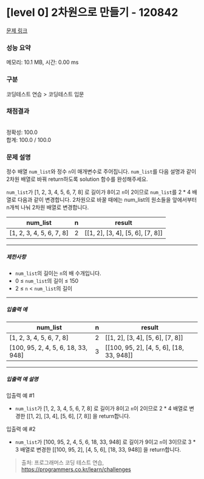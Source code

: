 # [level 0] 2차원으로 만들기 - 120842 

[문제 링크](https://school.programmers.co.kr/learn/courses/30/lessons/120842) 

### 성능 요약

메모리: 10.1 MB, 시간: 0.00 ms

### 구분

코딩테스트 연습 > 코딩테스트 입문

### 채점결과

<br/>정확성: 100.0<br/>합계: 100.0 / 100.0

### 문제 설명

<p style="user-select: auto;">정수 배열 <code style="user-select: auto;">num_list</code>와 정수&nbsp;<code style="user-select: auto;">n</code>이 매개변수로 주어집니다. <code style="user-select: auto;">num_list</code>를 다음 설명과 같이 2차원 배열로 바꿔 return하도록 solution 함수를 완성해주세요.</p>

<p style="user-select: auto;"><code style="user-select: auto;">num_list</code>가 [1, 2, 3, 4, 5, 6, 7, 8] 로 길이가 8이고 <code style="user-select: auto;">n</code>이 2이므로 <code style="user-select: auto;">num_list</code>를 2 * 4 배열로 다음과 같이 변경합니다. 2차원으로 바꿀 때에는 num_list의 원소들을 앞에서부터 n개씩 나눠 2차원 배열로 변경합니다.</p>
<table class="table" style="user-select: auto;">
        <thead style="user-select: auto;"><tr style="user-select: auto;">
<th style="user-select: auto;">num_list</th>
<th style="user-select: auto;">n</th>
<th style="user-select: auto;">result</th>
</tr>
</thead>
        <tbody style="user-select: auto;"><tr style="user-select: auto;">
<td style="user-select: auto;">[1, 2, 3, 4, 5, 6, 7, 8]</td>
<td style="user-select: auto;">2</td>
<td style="user-select: auto;">[[1, 2], [3, 4], [5, 6], [7, 8]]</td>
</tr>
</tbody>
      </table>
<hr style="user-select: auto;">

<h5 style="user-select: auto;">제한사항</h5>

<ul style="user-select: auto;">
<li style="user-select: auto;"><code style="user-select: auto;">num_list</code>의 길이는&nbsp;<code style="user-select: auto;">n</code>의 배 수개입니다.</li>
<li style="user-select: auto;">0 ≤ <code style="user-select: auto;">num_list</code>의 길이 ≤ 150</li>
<li style="user-select: auto;">2 ≤ <code style="user-select: auto;">n</code> &lt; <code style="user-select: auto;">num_list</code>의 길이</li>
</ul>

<hr style="user-select: auto;">

<h5 style="user-select: auto;">입출력 예</h5>
<table class="table" style="user-select: auto;">
        <thead style="user-select: auto;"><tr style="user-select: auto;">
<th style="user-select: auto;">num_list</th>
<th style="user-select: auto;">n</th>
<th style="user-select: auto;">result</th>
</tr>
</thead>
        <tbody style="user-select: auto;"><tr style="user-select: auto;">
<td style="user-select: auto;">[1, 2, 3, 4, 5, 6, 7, 8]</td>
<td style="user-select: auto;">2</td>
<td style="user-select: auto;">[[1, 2], [3, 4], [5, 6], [7, 8]]</td>
</tr>
<tr style="user-select: auto;">
<td style="user-select: auto;">[100, 95, 2, 4, 5, 6, 18, 33, 948]</td>
<td style="user-select: auto;">3</td>
<td style="user-select: auto;">[[100, 95, 2], [4, 5, 6], [18, 33, 948]]</td>
</tr>
</tbody>
      </table>
<hr style="user-select: auto;">

<h5 style="user-select: auto;">입출력 예 설명</h5>

<p style="user-select: auto;">입출력 예 #1</p>

<ul style="user-select: auto;">
<li style="user-select: auto;"><code style="user-select: auto;">num_list</code>가 [1, 2, 3, 4, 5, 6, 7, 8] 로 길이가 8이고 <code style="user-select: auto;">n</code>이 2이므로 2 * 4 배열로 변경한 [[1, 2], [3, 4], [5, 6], [7, 8]] 을 return합니다.</li>
</ul>

<p style="user-select: auto;">입출력 예 #2</p>

<ul style="user-select: auto;">
<li style="user-select: auto;"><code style="user-select: auto;">num_list</code>가 [100, 95, 2, 4, 5, 6, 18, 33, 948] 로 길이가 9이고 <code style="user-select: auto;">n</code>이 3이므로 3 * 3 배열로 변경한 [[100, 95, 2], [4, 5, 6], [18, 33, 948]] 을 return합니다.</li>
</ul>


> 출처: 프로그래머스 코딩 테스트 연습, https://programmers.co.kr/learn/challenges